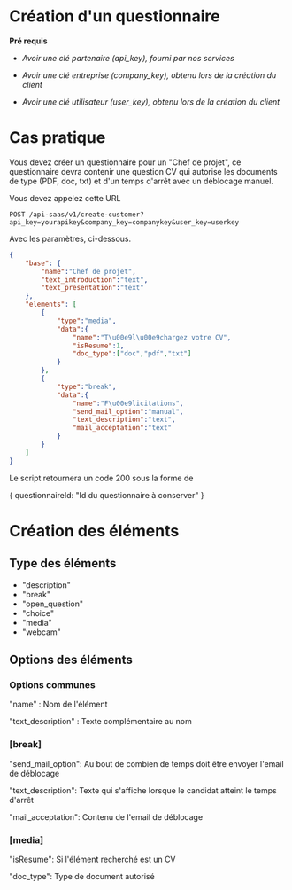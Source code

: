 Création d'un questionnaire
=====================================================================

**Pré requis**

- _Avoir une clé partenaire (api\_key), fourni par nos services_

- _Avoir une clé entreprise (company\_key), obtenu lors de la création du client_

- _Avoir une clé utilisateur (user\_key), obtenu lors de la création du client_

# Cas pratique

Vous devez créer un questionnaire pour un "Chef de projet", ce questionnaire devra contenir une question CV qui autorise les documents de type (PDF, doc, txt) et d'un temps d'arrêt avec un déblocage manuel.

Vous devez appelez cette URL

```
POST /api-saas/v1/create-customer?api_key=yourapikey&company_key=companykey&user_key=userkey
```

Avec les paramètres, ci-dessous.


```json
{
    "base": {
        "name":"Chef de projet",
        "text_introduction":"text",
        "text_presentation":"text"
    },
    "elements": [
        {
            "type":"media",
            "data":{
                "name":"T\u00e9l\u00e9chargez votre CV",
                "isResume":1,
                "doc_type":["doc","pdf","txt"]
            }
        },
        {
            "type":"break",
            "data":{
                "name":"F\u00e9licitations",
                "send_mail_option":"manual",
                "text_description":"text",
                "mail_acceptation":"text"
            }
        }
    ]
}
```

Le script retournera un code 200 sous la forme de 

{
    questionnaireId: "Id du questionnaire à conserver"
}

# Création des éléments

## Type des éléments

- "description"
- "break"
- "open_question"
- "choice"
- "media"
- "webcam"

## Options des éléments

### Options communes
"name" : Nom de l'élément

"text_description" : Texte complémentaire au nom

### [break]
"send\_mail\_option": Au bout de combien de temps doit être envoyer l'email de déblocage

"text_description": Texte qui s'affiche lorsque le candidat atteint le temps d'arrêt

"mail_acceptation": Contenu de l'email de déblocage

### [media]
"isResume": Si l'élément recherché est un CV

"doc_type": Type de document autorisé

